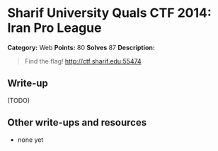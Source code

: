 # Sharif University Quals CTF 2014: Iran Pro League

**Category:** Web
**Points:** 80
**Solves** 87
**Description:**

> Find the flag! 
> <http://ctf.sharif.edu:55474>

## Write-up

(TODO)

## Other write-ups and resources

* none yet
